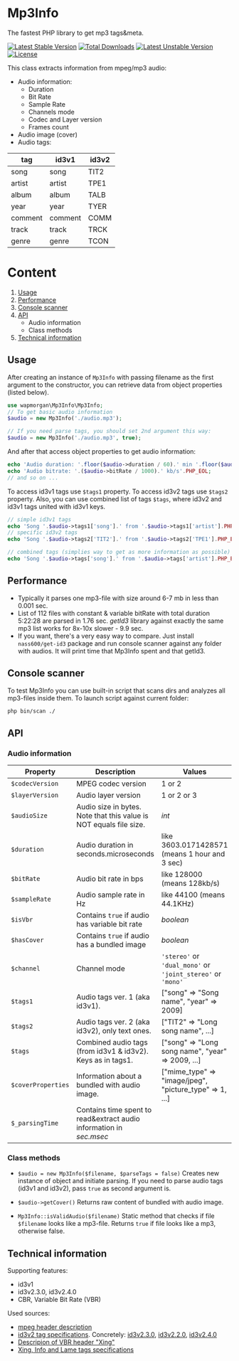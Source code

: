 # Mp3Info
The fastest PHP library to get mp3 tags&meta.

[![Latest Stable Version](https://poser.pugx.org/wapmorgan/mp3info/v/stable)](https://packagist.org/packages/wapmorgan/mp3info)
[![Total Downloads](https://poser.pugx.org/wapmorgan/mp3info/downloads)](https://packagist.org/packages/wapmorgan/mp3info)
[![Latest Unstable Version](https://poser.pugx.org/wapmorgan/mp3info/v/unstable)](https://packagist.org/packages/wapmorgan/mp3info)
[![License](https://poser.pugx.org/wapmorgan/mp3info/license)](https://packagist.org/packages/wapmorgan/mp3info)

This class extracts information from mpeg/mp3 audio:

- Audio information:
	- Duration
	- Bit Rate
	- Sample Rate
	- Channels mode
	- Codec and Layer version
	- Frames count
- Audio image (cover)
- Audio tags:

| tag     | id3v1   | id3v2 |
|---------|---------|-------|
| song    | song    | TIT2  |
| artist  | artist  | TPE1  |
| album   | album   | TALB  |
| year    | year    | TYER  |
| comment | comment | COMM  |
| track   | track   | TRCK  |
| genre   | genre   | TCON  |

# Content
1. [Usage](#usage)
2. [Performance](#performance)
3. [Console scanner](#console-scanner)
4. [API](#api)
	- Audio information
	- Class methods
4. [Technical information](#technical-information)

## Usage
After creating an instance of `Mp3Info` with passing filename as the first argument to the constructor, you can retrieve data from object properties (listed below).

```php
use wapmorgan\Mp3Info\Mp3Info;
// To get basic audio information
$audio = new Mp3Info('./audio.mp3');

// If you need parse tags, you should set 2nd argument this way:
$audio = new Mp3Info('./audio.mp3', true);
```

And after that access object properties to get audio information:

```php
echo 'Audio duration: '.floor($audio->duration / 60).' min '.floor($audio->duration % 60).' sec'.PHP_EOL;
echo 'Audio bitrate: '.($audio->bitRate / 1000).' kb/s'.PHP_EOL;
// and so on ...
```

To access id3v1 tags use `$tags1` property.
To access id3v2 tags use `$tags2` property.
Also, you can use combined list of tags `$tags`, where id3v2 and id3v1 tags united with id3v1 keys.

```php
// simple id3v1 tags
echo 'Song '.$audio->tags1['song'].' from '.$audio->tags1['artist'].PHP_EOL;
// specific id3v2 tags
echo 'Song '.$audio->tags2['TIT2'].' from '.$audio->tags2['TPE1'].PHP_EOL;

// combined tags (simplies way to get as more information as possible)
echo 'Song '.$audio->tags['song'].' from '.$audio->tags['artist'].PHP_EOL;
```

## Performance

* Typically it parses one mp3-file with size around 6-7 mb in less than 0.001 sec.
* List of 112 files with constant & variable bitRate with total duration 5:22:28 are parsed in 1.76 sec. *getId3* library against exactly the same mp3 list works for 8x-10x slower - 9.9 sec.
* If you want, there's a very easy way to compare. Just install `nass600/get-id3` package and run console scanner against any folder with audios. It will print time that Mp3Info spent and that getId3.

## Console scanner
To test Mp3Info you can use built-in script that scans dirs and analyzes all mp3-files inside them. To launch script against current folder:

```bash
php bin/scan ./
```

## API

### Audio information

| Property           | Description                                                         | Values                                                      |
|--------------------|---------------------------------------------------------------------|-------------------------------------------------------------|
| `$codecVersion`    | MPEG codec version                                                  | 1 or 2                                                      |
| `$layerVersion`    | Audio layer version                                                 | 1 or 2 or 3                                                 |
| `$audioSize`       | Audio size in bytes. Note that this value is NOT equals file size.  | *int*                                                       |
| `$duration`        | Audio duration in seconds.microseconds                              | like 3603.0171428571 (means 1 hour and 3 sec)               |
| `$bitRate`         | Audio bit rate in bps                                               | like 128000 (means 128kb/s)                                 |
| `$sampleRate`      | Audio sample rate in Hz                                             | like 44100 (means 44.1KHz)                                  |
| `$isVbr`           | Contains `true` if audio has variable bit rate                      | *boolean*                                                   |
| `$hasCover`        | Contains `true` if audio has a bundled image                        | *boolean*                                                   |
| `$channel`         | Channel mode                                                        | `'stereo'` or `'dual_mono'` or `'joint_stereo'` or `'mono'` |
| `$tags1`           | Audio tags ver. 1 (aka id3v1).                                      | ["song" => "Song name", "year" => 2009]                     |
| `$tags2`           | Audio tags ver. 2 (aka id3v2), only text ones.                      | ["TIT2" => "Long song name", ...]                           |
| `$tags`            | Combined audio tags (from id3v1 & id3v2). Keys as in tags1.         | ["song" => "Long song name", "year" => 2009, ...]           |
| `$coverProperties` | Information about a bundled with audio image.                       | ["mime_type" => "image/jpeg", "picture_type" => 1, ...]     |
| `$_parsingTime`    | Contains time spent to read&extract audio information in *sec.msec* |                                                             |

### Class methods
- `$audio = new Mp3Info($filename, $parseTags = false)`
    Creates new instance of object and initiate parsing. If you need to parse audio tags (id3v1 and id3v2), pass `true` as second argument is.

- `$audio->getCover()`
	Returns raw content of bundled with audio image.

- `Mp3Info::isValidAudio($filename)`
    Static method that checks if file `$filename` looks like a mp3-file. Returns `true` if file looks like a mp3, otherwise false.

## Technical information
Supporting features:
* id3v1
* id3v2.3.0, id3v2.4.0
* CBR, Variable Bit Rate (VBR)

Used sources:
* [mpeg header description](http://mpgedit.org/mpgedit/mpeg_format/mpeghdr.htm)
* [id3v2 tag specifications](http://id3.org/Developer%20Information). Concretely: [id3v2.3.0](http://id3.org/id3v2.3.0), [id3v2.2.0](http://id3.org/id3v2-00), [id3v2.4.0](http://id3.org/id3v2.4.0-changes)
* [Descripion of VBR header "Xing"](https://multimedia.cx/mp3extensions.txt)
* [Xing, Info and Lame tags specifications](http://gabriel.mp3-tech.org/mp3infotag.html)
